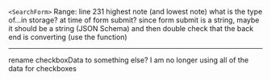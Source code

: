 
`<SearchForm>`
Range:
line 231 highest note (and lowest note)
what is the type of...in storage? at time of form submit? since form submit is a string, maybe it should be a string (JSON Schema) and then double check that the back end is converting (use the function)

---

rename checkboxData to something else? I am no longer using all of the data for checkboxes

